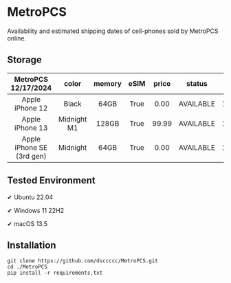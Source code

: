 # MetroPCS
Availability and estimated shipping dates of cell-phones sold by MetroPCS online.
## Storage
|MetroPCS 12/17/2024|color|memory|eSIM|price|status|shipping from|shipping to|
|:--:|:--:|:--:|:--:|:--:|:--:|:--:|:--:|
|Apple iPhone 12|Black|64GB|True|0.00|AVAILABLE|12/17/2024|12/20/2024|
|Apple iPhone 13|Midnight M1|128GB|True|99.99|AVAILABLE|12/17/2024|12/20/2024|
|Apple iPhone SE (3rd gen)|Midnight|64GB|True|0.00|AVAILABLE|12/17/2024|12/20/2024|

## Tested Environment
✔ Ubuntu 22.04

✔ Windows 11 22H2

✔ macOS 13.5
## Installation
```
git clone https://github.com/dsccccc/MetroPCS.git
cd ./MetroPCS
pip install -r requirements.txt
```
